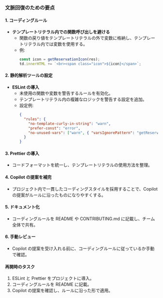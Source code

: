 ### 文脈回復のための要点

#### **1. コーディングルール**
- **テンプレートリテラル内での関数呼び出しを避ける**
  - 関数の戻り値をテンプレートリテラルの外で変数に格納し、テンプレートリテラル内では変数を使用する。
  - 例:
    ```javascript
    const icon = getReservationIcon(res);
    td.innerHTML += `<br><span class="icon">${icon}</span>`;
    ```

#### **2. 静的解析ツールの設定**
- **ESLint の導入**
  - 未使用の関数や変数を警告するルールを有効化。
  - テンプレートリテラル内の複雑なロジックを警告する設定を追加。
  - 設定例:
    ```json
    {
      "rules": {
        "no-template-curly-in-string": "warn",
        "prefer-const": "error",
        "no-unused-vars": ["warn", { "varsIgnorePattern": "getReservationIcon" }]
      }
    }
    ```

#### **3. Prettier の導入**
- コードフォーマットを統一し、テンプレートリテラルの使用方法を整理。

#### **4. Copilot の提案を補完**
- プロジェクト内で一貫したコーディングスタイルを採用することで、Copilot の提案がルールに沿ったものになりやすくする。

#### **5. ドキュメント化**
- コーディングルールを README や CONTRIBUTING.md に記載し、チーム全体で共有。

#### **6. 手動レビュー**
- Copilot の提案を受け入れる前に、コーディングルールに従っているか手動で確認。

#### **再開時のタスク**
1. ESLint と Prettier をプロジェクトに導入。
2. コーディングルールを README に記載。
3. Copilot の提案を確認し、ルールに沿った形で適用。